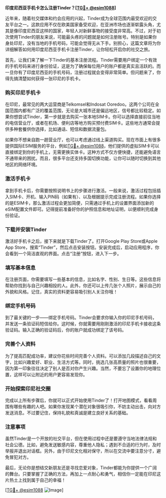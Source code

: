**印度尼西亚手机卡怎么注册Tinder？[[TG💪+ @esim1088](https://t.me/s/esim1088)]**

近年来，随着社交媒体和约会应用的兴起，Tinder成为全球范围内最受欢迎的交友平台之一。这款应用不仅在欧美国家备受欢迎，在亚洲市场也逐渐崭露头角，尤其是像印度尼西亚这样的国家，年轻人对新鲜事物的接受度非常高。不过，对于初次使用Tinder的朋友来说，可能最头疼的问题就是如何注册账号。特别是如果你身处印尼，没有当地的手机号码，可能会觉得无从下手。别担心，这篇文章将为你详细解答如何用印度尼西亚手机卡注册Tinder，让你轻松开启你的社交之旅。

首先，让我们来了解一下Tinder的基本注册流程。Tinder需要用户绑定一个有效的手机号码来进行身份验证，这是为了确保每位用户的账户都是真实且活跃的。而一旦你有了印度尼西亚的手机号码，注册过程就会变得非常简单。但问题来了，你得先搞清楚如何获得一张印尼的手机卡。

### **购买印尼手机卡**

在印尼，最常见的两大运营商是Telkomsel和Indosat Ooredoo。这两个公司在全国范围内都有广泛的覆盖范围，无论是大城市还是偏远地区，信号都比较稳定。如果你想尝试Tinder，第一步就是去购买一张本地SIM卡。你可以选择直接前往当地的电信营业厅，或者在机场、便利店等地方购买预付费SIM卡。这些地方通常会提供多种套餐供你选择，比如通话、短信和数据流量包。

如果你不想亲自跑一趟营业厅，也可以考虑通过线上渠道购买。现在市面上有很多提供国际ESIM服务的平台，例如[TG💪+ @esim1088](https://t.me/s/esim1088)，他们提供的虚拟SIM卡可以直接绑定到你的手机上，无需更换实体卡。这种方式不仅方便快捷，还能避免语言不通带来的困扰。而且，很多平台还支持多国切换功能，让你可以随时切换到其他地区的网络环境。

### **激活手机卡**

拿到手机卡后，你需要按照说明书上的步骤进行激活。一般来说，激活过程包括插入SIM卡、开机、输入PIN码（如果有）、以及根据提示完成注册流程。如果你选择的是ESIM卡，那么激活过程会更加简便，只需通过手机上的设置界面添加新的eSIM配置文件即可。记得提前准备好你的护照信息和地址证明，以便顺利完成身份验证。

### **下载并安装Tinder**

激活好手机卡之后，接下来就是下载Tinder了。打开Google Play Store或Apple App Store，搜索“Tinder”，然后点击安装按钮。安装完成后，启动应用程序，你会看到一个简洁直观的界面。点击“注册”按钮，进入下一步。

### **填写基本信息**

在注册页面，你需要填写一些基本的信息，比如名字、性别、生日等。这些信息将帮助你找到与自己兴趣相投的人。此外，你还可以上传几张个人照片，展示自己的外貌和风格。记住，真实的资料更容易吸引别人关注你哦！

### **绑定手机号码**

到了最关键的一步——绑定手机号码。Tinder会要求你输入你的印尼手机号码，并发送一条验证码短信给你。这时候，你就需要用刚刚激活的印尼手机卡接收这条验证码。输入正确的验证码后，你的账户就成功绑定了该号码。

### **完善个人资料**

为了提高匹配成功率，建议你花些时间完善个人资料。可以添加几段描述自己的文字，比如兴趣爱好、职业、生活方式等。同时，挑选几张高质量的照片也很重要，因为第一印象往往决定了别人是否对你产生兴趣。当然，不要忘了设置你的地理位置，这样可以让附近的用户更容易发现你。

### **开始探索印尼社交圈**

完成以上所有步骤后，你就可以正式开始使用Tinder了！打开地图模式，看看周围有哪些有趣的人吧。如果你发现某个潜在对象很吸引你，不妨主动出击，向对方发送消息。不过要记住，保持礼貌和真诚是建立良好关系的基础。

### **注意事项**

虽然Tinder是一个开放的社交平台，但在使用过程中还是要遵守当地法律法规和社会公德。比如，避免发送敏感内容，尊重他人隐私；遇到不合适的行为时，及时举报并退出对话框。另外，由于印尼文化相对保守，所以在交流中要注意分寸，避免冒犯对方。

最后，无论你是想结交新朋友还是寻找恋爱对象，Tinder都能为你提供一个广阔的舞台。只要掌握了正确的方法，再加上一点耐心和勇气，相信你一定能在印尼这片热土上找到属于自己的幸福！

[[TG💪+ @esim1088](https://t.me/s/esim1088) ![Image](https://i.postimg.cc/4NQfJmqS/Snipaste-2025-05-13-00-14-12.png)]
